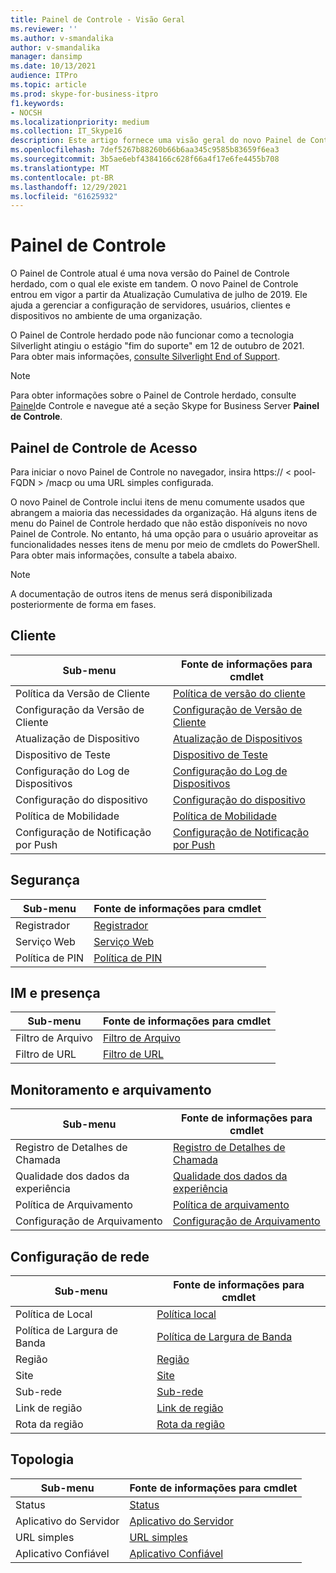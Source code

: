 ```yaml
---
title: Painel de Controle - Visão Geral
ms.reviewer: ''
ms.author: v-smandalika
author: v-smandalika
manager: dansimp
ms.date: 10/13/2021
audience: ITPro
ms.topic: article
ms.prod: skype-for-business-itpro
f1.keywords:
- NOCSH
ms.localizationpriority: medium
ms.collection: IT_Skype16
description: Este artigo fornece uma visão geral do novo Painel de Controle.
ms.openlocfilehash: 7def5267b88260b66b6aa345c9585b83659f6ea3
ms.sourcegitcommit: 3b5ae6ebf4384166c628f66a4f17e6fe4455b708
ms.translationtype: MT
ms.contentlocale: pt-BR
ms.lasthandoff: 12/29/2021
ms.locfileid: "61625932"
---
```

# <a name="control-panel"></a>Painel de Controle

O Painel de Controle atual é uma nova versão do Painel de Controle herdado, com o qual ele existe em tandem. O novo Painel de Controle entrou em vigor a partir da Atualização Cumulativa de julho de 2019. Ele ajuda a gerenciar a configuração de servidores, usuários, clientes e dispositivos no ambiente de uma organização.

O Painel de Controle herdado pode não funcionar como a tecnologia Silverlight atingiu o estágio "fim do suporte" em 12 de outubro de 2021. Para obter mais informações, [consulte Silverlight End of Support](https://support.microsoft.com/windows/silverlight-end-of-support-0a3be3c7-bead-e203-2dfd-74f0a64f1788).

> [!NOTE]
> Para obter informações sobre o Painel de Controle herdado, consulte [Painel](../SfbServer/management-tools/install-and-open-administrative-tools.md)de Controle e navegue até a seção Skype for Business Server **Painel de Controle**.

## <a name="access-control-panel"></a>Painel de Controle de Acesso

Para iniciar o novo Painel de Controle no navegador, insira https:// &lt; pool-FQDN &gt; /macp ou uma URL simples configurada.

O novo Painel de Controle inclui itens de menu comumente usados que abrangem a maioria das necessidades da organização. Há alguns itens de menu do Painel de Controle herdado que não estão disponíveis no novo Painel de Controle. No entanto, há uma opção para o usuário aproveitar as funcionalidades nesses itens de menu por meio de cmdlets do PowerShell. Para obter mais informações, consulte a tabela abaixo.

> [!NOTE]
> A documentação de outros itens de menus será disponibilizada posteriormente de forma em fases.

## <a name="client"></a>Cliente

|Sub-menu  |Fonte de informações para cmdlet  |
|---------|---------|
|Política da Versão de Cliente         |    [Política de versão do cliente](use-powershell-client-menu.md#client-version-policy)     |
|Configuração da Versão de Cliente      |  [Configuração de Versão de Cliente](use-powershell-client-menu.md#client-version-configuration)       |
|Atualização de Dispositivo    | [Atualização de Dispositivos](use-powershell-client-menu.md#device-update)        |
|Dispositivo de Teste     | [Dispositivo de Teste](use-powershell-client-menu.md#test-device)        |
|Configuração do Log de Dispositivos         |    [Configuração do Log de Dispositivos](use-powershell-client-menu.md#device-log-configuration)     |
|Configuração do dispositivo         |    [Configuração do dispositivo](use-powershell-client-menu.md#device-configuration)     |
|Política de Mobilidade         |    [Política de Mobilidade](use-powershell-client-menu.md#mobility-policy)     |
|Configuração de Notificação por Push         |    [Configuração de Notificação por Push](use-powershell-client-menu.md#push-notification-configuration)     |

## <a name="security"></a>Segurança

|Sub-menu  |Fonte de informações para cmdlet  |
|---------|---------|
|Registrador         |    [Registrador](use-powershell-security-menu.md#registrar)     |
|Serviço Web      |  [Serviço Web](use-powershell-security-menu.md#web-service)       |
|Política de PIN    | [Política de PIN](use-powershell-security-menu.md#pin-policy)        |

## <a name="im-and-presence"></a>IM e presença

|Sub-menu  |Fonte de informações para cmdlet  |
|---------|---------|
|Filtro de Arquivo         |    [Filtro de Arquivo](use-powershell-im-and-presence-menu.md#file-filter)     |
|Filtro de URL      |  [Filtro de URL](use-powershell-im-and-presence-menu.md#url-filter)       |

## <a name="monitoring-and-archiving"></a>Monitoramento e arquivamento

|Sub-menu  |Fonte de informações para cmdlet  |
|---------|---------|
|Registro de Detalhes de Chamada       |    [Registro de Detalhes de Chamada](use-powershell-monitoring-and-archiving-menu.md#call-detail-recording)     |
|Qualidade dos dados da experiência      |  [Qualidade dos dados da experiência](use-powershell-monitoring-and-archiving-menu.md#quality-of-experience-data)       |
|Política de Arquivamento       |    [Política de arquivamento](use-powershell-monitoring-and-archiving-menu.md#archiving-policy)     |
|Configuração de Arquivamento      |  [Configuração de Arquivamento](use-powershell-monitoring-and-archiving-menu.md#archiving-configuration)       |

## <a name="network-configuration"></a>Configuração de rede

|Sub-menu  |Fonte de informações para cmdlet  |
|---------|---------|
|Política de Local       |    [Política local](use-powershell-network-configuration-menu.md#location-policy)     |
|Política de Largura de Banda      |  [Política de Largura de Banda](use-powershell-network-configuration-menu.md#bandwidth-policy)       |
|Região       |    [Região](use-powershell-network-configuration-menu.md#region)     |
|Site      |  [Site](use-powershell-network-configuration-menu.md#site)       |
|Sub-rede      |  [Sub-rede](use-powershell-network-configuration-menu.md#subnet)       |
|Link de região       |    [Link de região](use-powershell-network-configuration-menu.md#region-link)     |
|Rota da região      |  [Rota da região](use-powershell-network-configuration-menu.md#region-route)       |

## <a name="topology"></a>Topologia

|Sub-menu  |Fonte de informações para cmdlet  |
|---------|---------|
|Status       |    [Status](use-powershell-topology-menu.md#status)     |
|Aplicativo do Servidor      |  [Aplicativo do Servidor](use-powershell-topology-menu.md#server-application)       |
|URL simples       |    [URL simples](use-powershell-topology-menu.md#simple-url)     |
|Aplicativo Confiável       |    [Aplicativo Confiável](use-powershell-topology-menu.md#trusted-application)     |
